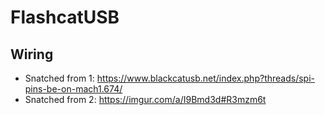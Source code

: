 # FlashcatUSB

## Wiring
* Snatched from 1: https://www.blackcatusb.net/index.php?threads/spi-pins-be-on-mach1.674/
* Snatched from 2: https://imgur.com/a/I9Bmd3d#R3mzm6t

